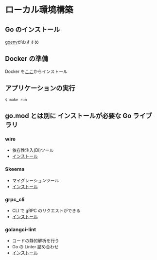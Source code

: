 # ローカル環境構築

## Go のインストール

[goenv](https://qiita.com/koralle/items/7a16772ad1d2e2e34682)がおすすめ

## Docker の準備

Docker を[ここ](https://www.docker.com/get-started)からインストール

## アプリケーションの実行

```
$ make run
```

## go.mod とは別に インストールが必要な Go ライブラリ

### wire

- 依存性注入(DI)ツール
- [インストール](https://github.com/google/wire)

### Skeema

- マイグレーションツール
- [インストール](https://www.skeema.io/download/)

### grpc_cli

- CLI で gRPC のリクエストができる
- [インストール](https://qiita.com/jackchuka/items/2072191efccec8a2d859)

### golangci-lint

- コードの静的解析を行う
- Go の Linter 詰め合わせ
- [インストール](https://golangci-lint.run/usage/install/#local-installation)
